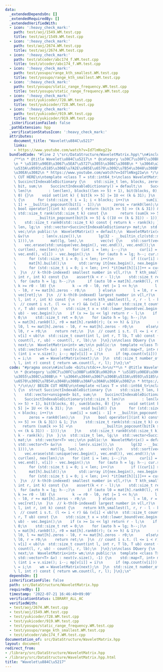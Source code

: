 ```yaml
---
data:
  _extendedDependsOn: []
  _extendedRequiredBy: []
  _extendedVerifiedWith:
  - icon: ':heavy_check_mark:'
    path: test/aoj/1549.WM.test.cpp
    title: test/aoj/1549.WM.test.cpp
  - icon: ':heavy_check_mark:'
    path: test/aoj/2674.WM.test.cpp
    title: test/aoj/2674.WM.test.cpp
  - icon: ':heavy_check_mark:'
    path: test/atcoder/abc174_f.WM.test.cpp
    title: test/atcoder/abc174_f.WM.test.cpp
  - icon: ':heavy_check_mark:'
    path: test/yosupo/range_kth_smallest.WM.test.cpp
    title: test/yosupo/range_kth_smallest.WM.test.cpp
  - icon: ':heavy_check_mark:'
    path: test/yosupo/static_range_frequency.WM.test.cpp
    title: test/yosupo/static_range_frequency.WM.test.cpp
  - icon: ':heavy_check_mark:'
    path: test/yukicoder/728.WM.test.cpp
    title: test/yukicoder/728.WM.test.cpp
  - icon: ':heavy_check_mark:'
    path: test/yukicoder/919.WM.test.cpp
    title: test/yukicoder/919.WM.test.cpp
  _isVerificationFailed: false
  _pathExtension: hpp
  _verificationStatusIcon: ':heavy_check_mark:'
  attributes:
    document_title: "Wavelet\u884C\u5217"
    links:
    - https://www.youtube.com/watch?v=Id7lmNxg21w
  bundledCode: "#line 2 \"src/DataStructure/WaveletMatrix.hpp\"\n#include <bits/stdc++.h>\n\
    /**\n * @title Wavelet\u884C\u5217\n * @category \u30C7\u30FC\u30BF\u69CB\u9020\
    \n * \u5185\u90E8\u3067\u5EA7\u5727\u3055\u308C\u308B\n * \u3064\u3044\u3067\u306B\
    \u533A\u9593\u5185\u306E\u7A2E\u985E\u6570\u3092\u7B54\u3048\u308B\u30AF\u30A8\
    \u30EA\u3082\n * https://www.youtube.com/watch?v=Id7lmNxg21w\n */\n\n// BEGIN\
    \ CUT HERE\n\ntemplate <class T = std::int64_t>\nclass WaveletMatrix {\n  struct\
    \ SuccinctIndexableDictionary {\n    std::size_t len, blocks, zeros;\n    std::vector<unsigned>\
    \ bit, sum;\n    SuccinctIndexableDictionary() = default;\n    SuccinctIndexableDictionary(std::size_t\
    \ len)\n        : len(len), blocks((len >> 5) + 1), bit(blocks, 0), sum(blocks,\
    \ 0) {}\n    void set(int k) { bit[k >> 5] |= 1U << (k & 31); }\n    void build()\
    \ {\n      for (std::size_t i = 1; i < blocks; i++)\n        sum[i] = sum[i -\
    \ 1] + __builtin_popcount(bit[i - 1]);\n      zeros = rank0(len);\n    }\n   \
    \ bool operator[](int k) const { return (bit[k >> 5] >> (k & 31)) & 1; }\n   \
    \ std::size_t rank(std::size_t k) const {\n      return (sum[k >> 5] +\n     \
    \         __builtin_popcount(bit[k >> 5] & ((1U << (k & 31)) - 1)));\n    }\n\
    \    std::size_t rank0(std::size_t k) const { return k - rank(k); }\n  };\n  std::size_t\
    \ len, lg;\n  std::vector<SuccinctIndexableDictionary> mat;\n  std::vector<T>\
    \ vec;\n\n public:\n  WaveletMatrix() = default;\n  WaveletMatrix(const std::vector<T>\
    \ &v)\n      : len(v.size()),\n        lg(32 - __builtin_clz(std::max<int>(len,\
    \ 1))),\n        mat(lg, len),\n        vec(v) {\n    std::sort(vec.begin(), vec.end());\n\
    \    vec.erase(std::unique(vec.begin(), vec.end()), vec.end());\n    std::vector<unsigned>\
    \ cur(len), nex(len);\n    for (int i = len; i--;)\n      cur[i] = std::lower_bound(vec.begin(),\
    \ vec.end(), v[i]) - vec.begin();\n    for (auto h = lg; h--; cur.swap(nex)) {\n\
    \      for (std::size_t i = 0; i < len; i++)\n        if ((cur[i] >> h) & 1) mat[h].set(i);\n\
    \      mat[h].build();\n      std::array it{nex.begin(), nex.begin() + mat[h].zeros};\n\
    \      for (std::size_t i = 0; i < len; i++) *it[mat[h][i]]++ = cur[i];\n    }\n\
    \  }\n  // k-th(0-indexed) smallest number in v[l,r)\n  T kth_smallest(int l,\
    \ int r, int k) const {\n    assert(k < r - l);\n    std::size_t ret = 0;\n  \
    \  for (auto h = lg; h--;)\n      if (auto l0 = mat[h].rank0(l), r0 = mat[h].rank0(r);\
    \ k >= r0 - l0) {\n        k -= r0 - l0, ret |= 1 << h;\n        l += mat[h].zeros\
    \ - l0, r += mat[h].zeros - r0;\n      } else\n        l = l0, r = r0;\n    return\
    \ vec[ret];\n  }\n  // k-th(0-indexed) largest number in v[l,r)\n  T kth_largest(int\
    \ l, int r, int k) const {\n    return kth_smallest(l, r, r - l - k - 1);\n  }\n\
    \  // count i s.t. (l <= i < r) && (v[i] < ub)\n  std::size_t count(int l, int\
    \ r, T ub) const {\n    std::size_t x = std::lower_bound(vec.begin(), vec.end(),\
    \ ub) - vec.begin();\n    if (x >= 1u << lg) return r - l;\n    if (x == 0) return\
    \ 0;\n    std::size_t ret = 0;\n    for (auto h = lg; h--;)\n      if (auto l0\
    \ = mat[h].rank0(l), r0 = mat[h].rank0(r); (x >> h) & 1)\n        ret += r0 -\
    \ l0, l += mat[h].zeros - l0, r += mat[h].zeros - r0;\n      else\n        l =\
    \ l0, r = r0;\n    return ret;\n  }\n  // count i s.t. (l <= i < r) && (lb <=\
    \ v[i] < ub)\n  std::size_t count(int l, int r, T lb, T ub) const {\n    return\
    \ count(l, r, ub) - count(l, r, lb);\n  }\n};\n\nclass DQuery {\n  std::vector<int>\
    \ next;\n  WaveletMatrix<int> wm;\n\n public:\n  template <class T>\n  DQuery(const\
    \ std::vector<T> &v) : next(v.size(), -1) {\n    std::map<T, int> mp;\n    for\
    \ (int i = v.size(); i--; mp[v[i]] = i)\n      if (mp.count(v[i])) next[mp[v[i]]]\
    \ = i;\n    wm = WaveletMatrix(next);\n  }\n  std::size_t number_of_types(int\
    \ l, int r) const { return wm.count(l, r, l); }\n};\n"
  code: "#pragma once\n#include <bits/stdc++.h>\n/**\n * @title Wavelet\u884C\u5217\
    \n * @category \u30C7\u30FC\u30BF\u69CB\u9020\n * \u5185\u90E8\u3067\u5EA7\u5727\
    \u3055\u308C\u308B\n * \u3064\u3044\u3067\u306B\u533A\u9593\u5185\u306E\u7A2E\u985E\
    \u6570\u3092\u7B54\u3048\u308B\u30AF\u30A8\u30EA\u3082\n * https://www.youtube.com/watch?v=Id7lmNxg21w\n\
    \ */\n\n// BEGIN CUT HERE\n\ntemplate <class T = std::int64_t>\nclass WaveletMatrix\
    \ {\n  struct SuccinctIndexableDictionary {\n    std::size_t len, blocks, zeros;\n\
    \    std::vector<unsigned> bit, sum;\n    SuccinctIndexableDictionary() = default;\n\
    \    SuccinctIndexableDictionary(std::size_t len)\n        : len(len), blocks((len\
    \ >> 5) + 1), bit(blocks, 0), sum(blocks, 0) {}\n    void set(int k) { bit[k >>\
    \ 5] |= 1U << (k & 31); }\n    void build() {\n      for (std::size_t i = 1; i\
    \ < blocks; i++)\n        sum[i] = sum[i - 1] + __builtin_popcount(bit[i - 1]);\n\
    \      zeros = rank0(len);\n    }\n    bool operator[](int k) const { return (bit[k\
    \ >> 5] >> (k & 31)) & 1; }\n    std::size_t rank(std::size_t k) const {\n   \
    \   return (sum[k >> 5] +\n              __builtin_popcount(bit[k >> 5] & ((1U\
    \ << (k & 31)) - 1)));\n    }\n    std::size_t rank0(std::size_t k) const { return\
    \ k - rank(k); }\n  };\n  std::size_t len, lg;\n  std::vector<SuccinctIndexableDictionary>\
    \ mat;\n  std::vector<T> vec;\n\n public:\n  WaveletMatrix() = default;\n  WaveletMatrix(const\
    \ std::vector<T> &v)\n      : len(v.size()),\n        lg(32 - __builtin_clz(std::max<int>(len,\
    \ 1))),\n        mat(lg, len),\n        vec(v) {\n    std::sort(vec.begin(), vec.end());\n\
    \    vec.erase(std::unique(vec.begin(), vec.end()), vec.end());\n    std::vector<unsigned>\
    \ cur(len), nex(len);\n    for (int i = len; i--;)\n      cur[i] = std::lower_bound(vec.begin(),\
    \ vec.end(), v[i]) - vec.begin();\n    for (auto h = lg; h--; cur.swap(nex)) {\n\
    \      for (std::size_t i = 0; i < len; i++)\n        if ((cur[i] >> h) & 1) mat[h].set(i);\n\
    \      mat[h].build();\n      std::array it{nex.begin(), nex.begin() + mat[h].zeros};\n\
    \      for (std::size_t i = 0; i < len; i++) *it[mat[h][i]]++ = cur[i];\n    }\n\
    \  }\n  // k-th(0-indexed) smallest number in v[l,r)\n  T kth_smallest(int l,\
    \ int r, int k) const {\n    assert(k < r - l);\n    std::size_t ret = 0;\n  \
    \  for (auto h = lg; h--;)\n      if (auto l0 = mat[h].rank0(l), r0 = mat[h].rank0(r);\
    \ k >= r0 - l0) {\n        k -= r0 - l0, ret |= 1 << h;\n        l += mat[h].zeros\
    \ - l0, r += mat[h].zeros - r0;\n      } else\n        l = l0, r = r0;\n    return\
    \ vec[ret];\n  }\n  // k-th(0-indexed) largest number in v[l,r)\n  T kth_largest(int\
    \ l, int r, int k) const {\n    return kth_smallest(l, r, r - l - k - 1);\n  }\n\
    \  // count i s.t. (l <= i < r) && (v[i] < ub)\n  std::size_t count(int l, int\
    \ r, T ub) const {\n    std::size_t x = std::lower_bound(vec.begin(), vec.end(),\
    \ ub) - vec.begin();\n    if (x >= 1u << lg) return r - l;\n    if (x == 0) return\
    \ 0;\n    std::size_t ret = 0;\n    for (auto h = lg; h--;)\n      if (auto l0\
    \ = mat[h].rank0(l), r0 = mat[h].rank0(r); (x >> h) & 1)\n        ret += r0 -\
    \ l0, l += mat[h].zeros - l0, r += mat[h].zeros - r0;\n      else\n        l =\
    \ l0, r = r0;\n    return ret;\n  }\n  // count i s.t. (l <= i < r) && (lb <=\
    \ v[i] < ub)\n  std::size_t count(int l, int r, T lb, T ub) const {\n    return\
    \ count(l, r, ub) - count(l, r, lb);\n  }\n};\n\nclass DQuery {\n  std::vector<int>\
    \ next;\n  WaveletMatrix<int> wm;\n\n public:\n  template <class T>\n  DQuery(const\
    \ std::vector<T> &v) : next(v.size(), -1) {\n    std::map<T, int> mp;\n    for\
    \ (int i = v.size(); i--; mp[v[i]] = i)\n      if (mp.count(v[i])) next[mp[v[i]]]\
    \ = i;\n    wm = WaveletMatrix(next);\n  }\n  std::size_t number_of_types(int\
    \ l, int r) const { return wm.count(l, r, l); }\n};\n"
  dependsOn: []
  isVerificationFile: false
  path: src/DataStructure/WaveletMatrix.hpp
  requiredBy: []
  timestamp: '2022-07-21 16:46:40+09:00'
  verificationStatus: LIBRARY_ALL_AC
  verifiedWith:
  - test/aoj/2674.WM.test.cpp
  - test/aoj/1549.WM.test.cpp
  - test/yukicoder/728.WM.test.cpp
  - test/yukicoder/919.WM.test.cpp
  - test/yosupo/static_range_frequency.WM.test.cpp
  - test/yosupo/range_kth_smallest.WM.test.cpp
  - test/atcoder/abc174_f.WM.test.cpp
documentation_of: src/DataStructure/WaveletMatrix.hpp
layout: document
redirect_from:
- /library/src/DataStructure/WaveletMatrix.hpp
- /library/src/DataStructure/WaveletMatrix.hpp.html
title: "Wavelet\u884C\u5217"
---
```

